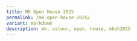 ```yaml
---
title: MK Open House 2025
permalink: /mk-open-house-2025/
variant: markdown
description: mk, valour, open, house, mkoh2025
---
```

